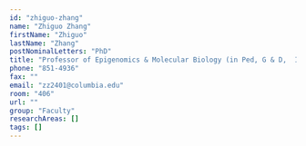 ```yaml
---
id: "zhiguo-zhang"
name: "Zhiguo Zhang"
firstName: "Zhiguo"
lastName: "Zhang"
postNominalLetters: "PhD"
title: "Professor of Epigenomics & Molecular Biology (in Ped, G & D,  ICG) "
phone: "851-4936"
fax: ""
email: "zz2401@columbia.edu"
room: "406"
url: ""
group: "Faculty"
researchAreas: []
tags: []
---
```

